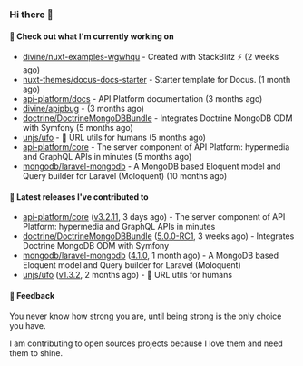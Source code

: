 ### Hi there 👋

#### 👷 Check out what I'm currently working on

- [divine/nuxt-examples-wgwhqu](https://github.com/divine/nuxt-examples-wgwhqu) - Created with StackBlitz ⚡️ (2 weeks ago)
- [nuxt-themes/docus-docs-starter](https://github.com/nuxt-themes/docus-docs-starter) - Starter template for Docus. (1 month ago)
- [api-platform/docs](https://github.com/api-platform/docs) - API Platform documentation (3 months ago)
- [divine/apipbug](https://github.com/divine/apipbug) -  (3 months ago)
- [doctrine/DoctrineMongoDBBundle](https://github.com/doctrine/DoctrineMongoDBBundle) - Integrates Doctrine MongoDB ODM with Symfony (5 months ago)
- [unjs/ufo](https://github.com/unjs/ufo) - 🔗 URL utils for humans (5 months ago)
- [api-platform/core](https://github.com/api-platform/core) - The server component of API Platform: hypermedia and GraphQL APIs in minutes (5 months ago)
- [mongodb/laravel-mongodb](https://github.com/mongodb/laravel-mongodb) - A MongoDB based Eloquent model and Query builder for Laravel (Moloquent) (10 months ago)

#### 🔭 Latest releases I've contributed to

- [api-platform/core](https://github.com/api-platform/core) ([v3.2.11](https://github.com/api-platform/core/releases/tag/v3.2.11), 3 days ago) - The server component of API Platform: hypermedia and GraphQL APIs in minutes
- [doctrine/DoctrineMongoDBBundle](https://github.com/doctrine/DoctrineMongoDBBundle) ([5.0.0-RC1](https://github.com/doctrine/DoctrineMongoDBBundle/releases/tag/5.0.0-RC1), 3 weeks ago) - Integrates Doctrine MongoDB ODM with Symfony
- [mongodb/laravel-mongodb](https://github.com/mongodb/laravel-mongodb) ([4.1.0](https://github.com/mongodb/laravel-mongodb/releases/tag/4.1.0), 1 month ago) - A MongoDB based Eloquent model and Query builder for Laravel (Moloquent)
- [unjs/ufo](https://github.com/unjs/ufo) ([v1.3.2](https://github.com/unjs/ufo/releases/tag/v1.3.2), 2 months ago) - 🔗 URL utils for humans

#### 💬 Feedback
You never know how strong you are, until being strong is the only choice you have.

I am contributing to open sources projects because I love them and need them to shine.
